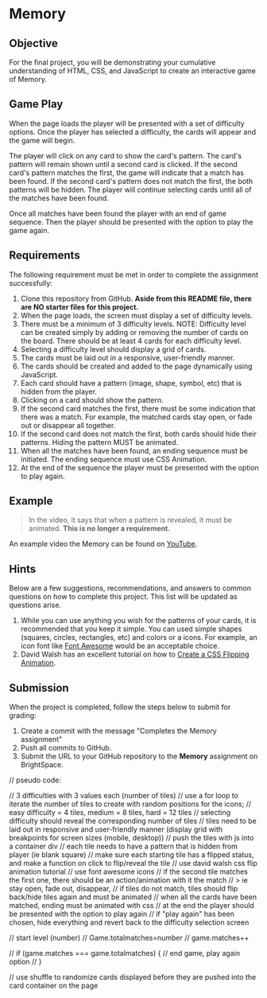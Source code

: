 # Memory

## Objective

For the final project, you will be demonstrating your cumulative understanding of HTML, CSS, and JavaScript to create an interactive game of Memory.

## Game Play

When the page loads the player will be presented with a set of difficulty options. Once the player has selected a difficulty, the cards will appear and the game will begin.

The player will click on any card to show the card's pattern. The card's pattern will remain shown until a second card is clicked. If the second card's pattern matches the first, the game will indicate that a match has been found. If the second card's pattern does not match the first, the both patterns will be hidden. The player will continue selecting cards until all of the matches have been found.

Once all matches have been found the player with an end of game sequence. Then the player should be presented with the option to play the game again.

## Requirements

The following requirement must be met in order to complete the assignment successfully:

1. Clone this repository from GitHub. **Aside from this README file, there are NO starter files for this project.** 
2. When the page loads, the screen must display a set of difficulty levels.
3. There must be a minimum of 3 difficulty levels. NOTE: Difficulty level can be created simply by adding or removing the number of cards on the board. There should be at least 4 cards for each difficulty level.
4.  Selecting a difficulty level should display a grid of cards.
5.  The cards must be laid out in a responsive, user-friendly manner.
6.  The cards should be created and added to the page dynamically using JavaScript.
7.  Each card should have a pattern (image, shape, symbol, etc) that is hidden from the player.
8.  Clicking on a card should show the pattern.
9.  If the second card matches the first, there must be some indication that there was a match. For example, the matched cards stay open, or fade out or disappear all together.
10.  If the second card does not match the first, both cards should hide their patterns. Hiding the pattern MUST be animated.
11. When all the matches have been found, an ending sequence must be initiated. The ending sequence must use CSS Animation.
12. At the end of the sequence the player must be presented with the option to play again.

## Example

> In the video, it says that when a pattern is revealed, it must be animated. **This is no longer a requirement.**

An example video the Memory can be found on [YouTube](https://youtu.be/PAxCBI3IKYw).


## Hints

Below are a few suggestions, recommendations, and answers to common questions on how to complete this project. This list will be updated as questions arise.

1.  While you can use anything you wish for the patterns of your cards, it is recommended that you keep it simple. You can used simple shapes (squares, circles, rectangles, etc) and colors or a icons. For example, an icon font like [Font Awesome](https://fontawesome.com/) would be an acceptable choice.
2. David Walsh has an excellent tutorial on how to [Create a CSS Flipping Animation](https://davidwalsh.name/css-flip).

## Submission

When the project is completed, follow the steps below to submit for grading:

1. Create a commit with the message "Completes the Memory assignment"
2. Push all commits to GitHub.
3. Submit the URL to your GitHub repository to the **Memory** assignment on BrightSpace. 


// pseudo code:

// 3 difficulties with 3 values each (number of tiles) 
// use a for loop to iterate the number of tiles to create with random positions for the icons;
// easy difficulty = 4 tiles, medium = 8 tiles, hard = 12 tiles
// selecting difficulty should reveal the corresponding number of tiles
// tiles need to be laid out in responsive and user-friendly manner (display grid with breakpoints for screen sizes (mobile, desktop))
// push the tiles with js into a container div
// each tile needs to have a pattern that is hidden from player (ie blank square)
// make sure each starting tile has a flipped status, and make a function on click to flip/reveal the tile
// use david walsh css flip animation tutorial
// use font awesome icons
// if the second tile matches the first one, there should be an action/animation with it the match
// > ie stay open, fade out, disappear,
// if tiles do not match, tiles should flip back/hide tiles again and must be animated
// when all the cards have been matched, ending must be animated with css
// at the end the player should be presented with the option to play again 
// if "play again" has been chosen, hide everything and revert back to the difficulty selection screen

// start level (number)
// Game.totalmatches=number
// game.matches++

// if (game.matches === game.totalmatches) {
//     end game, play again option
// }

// use shuffle to randomize cards displayed before they are pushed into the card container on the page
